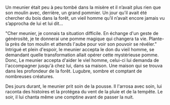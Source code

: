 Un meunier était peu à peu tombé dans la misère et il n’avait plus rien que son moulin avec, derrière, un grand pommier. Un jour qu’il avait été chercher du bois dans la forêt, un vieil homme qu’il n’avait encore jamais vu s’approcha de lui et lui dit... 

"Cher meunier, je connais ta situation difficile. En échange d'un geste de générosité, je te donnerai une pomme magique qui changera ta vie. Plante-la près de ton moulin et attends l'aube pour voir son pouvoir se révéler." Intrigué et plein d'espoir, le meunier accepta le don du vieil homme, se demandant quelle transformation allait opérer cette mystérieuse pomme.
Donc, Le meunier accepta d'aider le viel homme, celui-ci lui demanda de l'accompagner jusqu'à chez lui, dans sa maison.
Une maison qui se trouva dans les profondeur de la forêt. Lugubre, sombre et comptant de nombreuses créatures.

Des jours durant, le meunier prit soin de la pousse. Il l'arrosa avec soin, lui raconta des histoires et la protégea du vent de la pluie et de la tempête. Le soir, il lui chanta même une comptine avant de passer la nuit.
